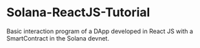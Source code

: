 # Solana-ReactJS-Tutorial
 Basic interaction program of a DApp developed in React JS with a SmartContract in the Solana devnet.
